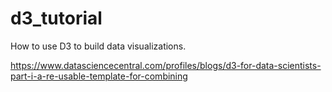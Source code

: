 # d3_tutorial
How to use D3 to build data visualizations.

https://www.datasciencecentral.com/profiles/blogs/d3-for-data-scientists-part-i-a-re-usable-template-for-combining
